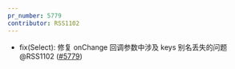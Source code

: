 ```yaml
---
pr_number: 5779
contributor: RSS1102
---
```


- fix(Select): 修复 onChange 回调参数中涉及 keys 别名丢失的问题 @RSS1102 ([#5779](https://github.com/Tencent/tdesign-vue-next/pull/5779))
